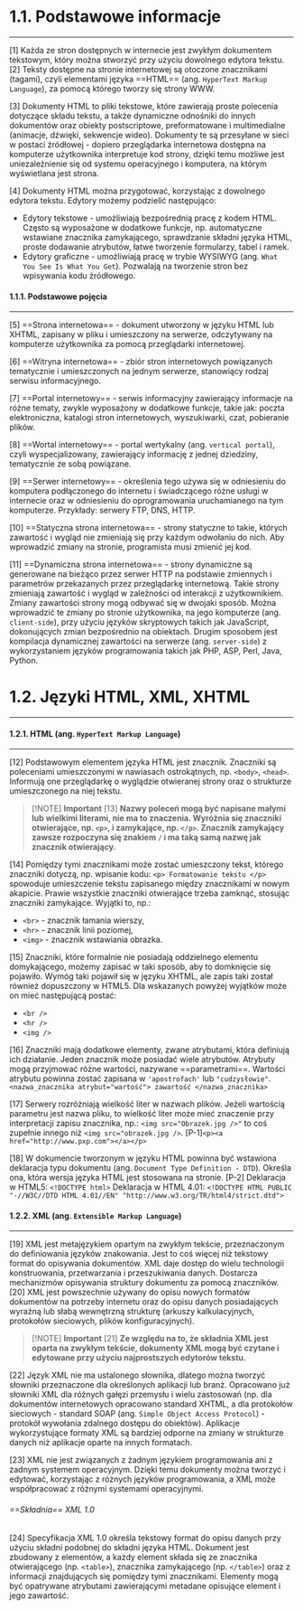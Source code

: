 # 1.1. Podstawowe informacje
---

[1] Każda ze stron dostępnych w internecie jest zwykłym dokumentem tekstowym, który można stworzyć przy użyciu dowolnego edytora tekstu.
[2] Teksty dostępne na stronie internetowej są otoczone znacznikami (tagami), czyli elementami języka ==HTML== (ang. `HyperText Markup Language`), za pomocą którego tworzy się strony WWW.

[3] Dokumenty HTML to pliki tekstowe, które zawierają proste polecenia dotyczące składu tekstu, a także dynamiczne odnośniki do innych dokumentów oraz obiekty postscriptowe, preformatowane i multimedialne (animacje, dźwięki, sekwencje wideo). Dokumenty te są przesyłane w sieci w postaci źródłowej - dopiero przeglądarka internetowa dostępna na komputerze użytkownika interpretuje kod strony, dzięki temu możliwe jest uniezależnienie się od systemu operacyjnego i komputera, na którym wyświetlana jest strona.

[4] Dokumenty HTML można przygotować, korzystając z dowolnego edytora tekstu. Edytory możemy podzielić następująco:
- Edytory tekstowe - umożliwiają bezpośrednią pracę z kodem HTML. Często są wyposażone w dodatkowe funkcje, np. automatyczne wstawiane znacznika zamykającego, sprawdzanie składni języka HTML, proste dodawanie atrybutów, łatwe tworzenie formularzy, tabel i ramek.
- Edytory graficzne - umożliwiają pracę w trybie WYSIWYG (ang. `What You See Is What You Get`). Pozwalają na tworzenie stron bez wpisywania kodu źródłowego.
#### 1.1.1. Podstawowe pojęcia
---
[5] ==Strona internetowa== - dokument utworzony w języku HTML lub XHTML, zapisany w pliku i umieszczony na serwerze, odczytywany na komputerze użytkownika za pomocą przeglądarki internetowej.

[6] ==Witryna internetowa== - zbiór stron internetowych powiązanych tematycznie i umieszczonych na jednym serwerze, stanowiący rodzaj serwisu informacyjnego.

[7] ==Portal internetowy== - serwis informacyjny zawierający informacje na różne tematy, zwykle wyposażony w dodatkowe funkcje, takie jak: poczta elektroniczna, katalogi stron internetowych, wyszukiwarki, czat, pobieranie plików.

[8] ==Wortal internetowy== - portal wertykalny (ang. `vertical portal`), czyli wyspecjalizowany, zawierający informację z jednej dziedziny, tematycznie ze sobą powiązane.

[9] ==Serwer internetowy== - określenia tego używa się w odniesieniu do komputera podłączonego do internetu i świadczącego różne usługi w internecie oraz w odniesieniu do oprogramowania uruchamianego na tym komputerze. Przykłady: serwery FTP, DNS, HTTP.

[10] ==Statyczna strona internetowa== - strony statyczne to takie, których zawartość i wygląd nie zmieniają się przy każdym odwołaniu do nich. Aby wprowadzić zmiany na stronie, programista musi zmienić jej kod.

[11] ==Dynamiczna strona internetowa== - strony dynamiczne są generowane na bieżąco przez serwer HTTP na podstawie zmiennych i parametrów przekazanych przez przeglądarkę internetową. Takie strony zmieniają zawartość i wygląd w zależności od interakcji z użytkownikiem.
Zmiany zawartości strony mogą odbywać się w dwojaki sposób. Można wprowadzić te zmiany po stronie użytkownika, na jego komputerze (ang. `client-side`), przy użyciu języków skryptowych takich jak JavaScript, dokonujących zmian bezpośrednio na obiektach.
Drugim sposobem jest kompilacja dynamicznej zawartości na serwerze (ang. `server-side`) z wykorzystaniem języków programowania takich jak PHP, ASP, Perl, Java, Python.
# 1.2. Języki HTML, XML, XHTML
---
#### 1.2.1. HTML (ang. `HyperText Markup Language`)
---
[12] Podstawowym elementem języka HTML jest znacznik. Znaczniki są poleceniami umieszczonymi w nawiasach ostrokątnych, np. `<body>`, `<head>`. Informują one przeglądarkę o wyglądzie otwieranej strony oraz o strukturze umieszczonego na niej tekstu.

> [!NOTE] **Important**
> [13] **Nazwy poleceń mogą być napisane małymi lub wielkimi literami, nie ma to znaczenia. Wyróżnia się znaczniki otwierające, np. `<p>`, i zamykające, np. `</p>`. Znacznik zamykający zawsze rozpoczyna się znakiem `/` i ma taką samą nazwę jak znacznik otwierający.**

[14] Pomiędzy tymi znacznikami może zostać umieszczony tekst, którego znaczniki dotyczą, np. wpisanie kodu: `<p> Formatowanie tekstu </p>` spowoduje umieszczenie tekstu zapisanego między znacznikami w nowym akapicie. Prawie wszystkie znaczniki otwierające trzeba zamknąć, stosując znaczniki zamykające. Wyjątki to, np.:
- `<br>` - znacznik łamania wierszy,
- `<hr>` - znacznik linii poziomej,
- `<img>` - znacznik wstawiania obrazka.

[15] Znaczniki, które formalnie nie posiadają oddzielnego elementu domykającego, możemy zapisać w  taki sposób, aby to domknięcie się pojawiło. Wymóg taki pojawił się w języku XHTML, ale zapis taki został również dopuszczony w HTML5. Dla wskazanych powyżej wyjątków może on mieć następującą postać:
- `<br />`
- `<hr />`
- `<img />`

[16] Znaczniki mają dodatkowe elementy, zwane atrybutami, która definiują ich działanie. Jeden znacznik może posiadać wiele atrybutów. Atrybuty mogą przyjmować różne wartości, nazywane ==parametrami==. Wartości atrybutu powinna zostać zapisana w `'apostrofach'` lub `"cudzysłowie"`.
`<nazwa_znacznika atrybut="wartość"> zawartość </nazwa_znacznika>`

[17] Serwery rozróżniają wielkość liter w nazwach plików. Jeżeli wartością parametru jest nazwa pliku, to wielkość liter może mieć znaczenie przy interpretacji zapisu znacznika, np.:
`<img src="Obrazek.jpg />"` to coś zupełnie innego niż `<img src="obrazek.jpg />`.
[P-1]`<p><a href="http://www.pxp.com"></a></p>`

[18] W dokumencie tworzonym w języku HTML powinna być wstawiona deklaracja typu dokumentu (ang. `Document Type Definition - DTD`). Określa ona, która wersja języka HTML jest stosowana na stronie.
[P-2] Deklaracja w HTML5:
`<!DOCTYPE html>`
Deklaracja w HTML 4.01:
`<!DOCTYPE HTML PUBLIC "-//W3C//DTD HTML 4.01//EN" "http://www.w3.org/TR/html4/strict.dtd">`
#### 1.2.2. XML (ang. `Extensible Markup Language`)
---
[19] XML jest metajęzykiem opartym na zwykłym tekście, przeznaczonym do definiowania języków znakowania. Jest to coś więcej niż tekstowy format do opisywania dokumentów. XML daje dostęp do wielu technologii konstruowania, przetwarzania i przeszukiwania danych. Dostarcza mechanizmów opisywania struktury dokumentu za pomocą znaczników.
[20] XML jest powszechnie używany do opisu nowych formatów dokumentów na potrzeby internetu oraz do opisu danych posiadających wyraźną lub słabą wewnętrzną strukturę (arkuszy kalkulacyjnych, protokołów sieciowych, plików konfiguracyjnych).

> [!NOTE] **Important**
> [21] **Ze względu na to, że składnia XML jest oparta na zwykłym tekście, dokumenty XML mogą być czytane i edytowane przy użyciu najprostszych edytorów tekstu.**

[22] Język XML nie ma ustalonego słownika, dlatego można tworzyć słowniki przeznaczone dla określonych aplikacji lub branż. Opracowano już słowniki XML dla różnych gałęzi przemysłu i wielu zastosowań (np. dla dokumentów internetowych opracowano standard XHTML, a dla protokołów sieciowych - standard SOAP (ang. `Simple Object Access Protocol`) - protokół wywołania zdalnego dostępu do obiektów). Aplikacje wykorzystujące formaty XML są bardziej odporne na zmiany w strukturze danych niż aplikacje oparte na innych formatach.

[23] XML nie jest związanych z żadnym językiem programowania ani z żadnym systemem operacyjnym. Dzięki temu dokumenty można tworzyć i edytować, korzystając z różnych języków programowania, a XML może współpracować z różnymi systemami operacyjnymi.

###### ==Składnia== XML 1.0
[24] Specyfikacja XML 1.0 określa tekstowy format do opisu danych przy użyciu składni podobnej do składni języka HTML.
Dokument jest zbudowany z elementów, a każdy element składa się ze znacznika otwierającego (np. `<table>`), znacznika zamykającego (np. `</table>`) oraz z informacji znajdujących się pomiędzy tymi znacznikami. Elementy mogą być opatrywane atrybutami zawierającymi metadane opisujące element i jego zawartość.
